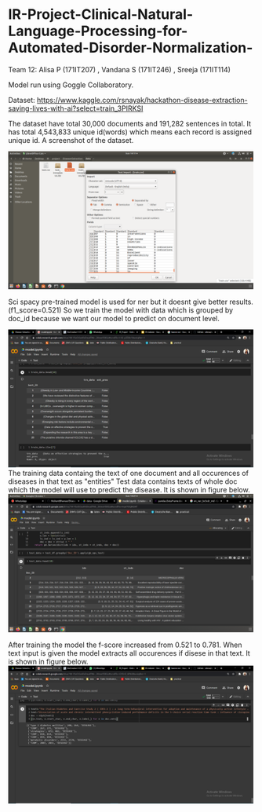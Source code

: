 # IR-Project-Clinical-Natural-Language-Processing-for-Automated-Disorder-Normalization-
Team 12: Alisa P (171IT207) , Vandana S (171IT246) , Sreeja (171IT114)

Model run using Goggle Collaboratory.

Dataset:  https://www.kaggle.com/rsnayak/hackathon-disease-extraction-saving-lives-with-ai?select=train_3PIRKSI

The dataset have total 30,000 documents and 191,282 sentences in total. It has total 4,543,833 unique id(words) which means each record is assigned unique id. A screenshot of the dataset.

<img src="images/the%20dataset%20with%20tagging.png" width="500">

Sci spacy pre-trained model is used for ner but it doesnt give better results.(f1_score=0.521)
So we train the model with data which is grouped by doc_id because we want our model to predict on document level.

<img src="images/training_data.png" width="500">
The training data containg the text of one document and all occurences of diseases in that text as "entities"
Test data contains texts of whole doc which the model will use to predict the disease. It is shown in figure below.

<img src="images/test_data.png" width="500">

After training the model the f-score increased from 0.521 to 0.781. When text input is given the model extracts all occurences if disese in that text. It is shown in figure below.
<img src="images/Example_of_disease_extraction.png" width="500">
